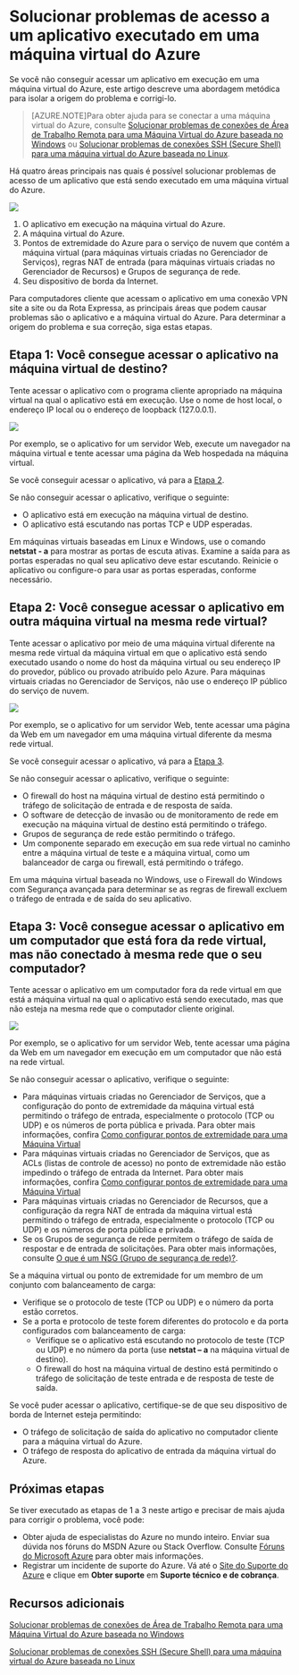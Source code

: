 <properties 
	pageTitle="Solucionar problemas de acesso a um aplicativo executado em uma máquina virtual do Azure" 
	description="Se você não conseguir acessar um aplicativo em execução em uma máquina virtual do Azure, use essas etapas para isolar a origem do problema."
	services="virtual-machines" 
	documentationCenter="" 
	authors="JoeDavies-MSFT" 
	manager="timlt" 
	editor=""
	tags="azure-service-management,azure-resource-manager"/>

<tags 
	ms.service="virtual-machines" 
	ms.workload="infrastructure-services" 
	ms.tgt_pltfrm="na" 
	ms.devlang="na" 
	ms.topic="article" 
	ms.date="07/01/2015" 
	ms.author="josephd"/>

# Solucionar problemas de acesso a um aplicativo executado em uma máquina virtual do Azure

Se você não conseguir acessar um aplicativo em execução em uma máquina virtual do Azure, este artigo descreve uma abordagem metódica para isolar a origem do problema e corrigi-lo.

> [AZURE.NOTE]Para obter ajuda para se conectar a uma máquina virtual do Azure, consulte [Solucionar problemas de conexões de Área de Trabalho Remota para uma Máquina Virtual do Azure baseada no Windows](virtual-machines-troubleshoot-remote-desktop-connections.md) ou [Solucionar problemas de conexões SSH (Secure Shell) para uma máquina virtual do Azure baseada no Linux](virtual-machines-troubleshoot-ssh-connections.md).

Há quatro áreas principais nas quais é possível solucionar problemas de acesso de um aplicativo que está sendo executado em uma máquina virtual do Azure.

![](./media/virtual-machines-troubleshoot-access-application/tshoot_app_access1.png)
 
1.	O aplicativo em execução na máquina virtual do Azure.
2.	A máquina virtual do Azure.
3.	Pontos de extremidade do Azure para o serviço de nuvem que contém a máquina virtual (para máquinas virtuais criadas no Gerenciador de Serviços), regras NAT de entrada (para máquinas virtuais criadas no Gerenciador de Recursos) e Grupos de segurança de rede.
4.	Seu dispositivo de borda da Internet.

Para computadores cliente que acessam o aplicativo em uma conexão VPN site a site ou da Rota Expressa, as principais áreas que podem causar problemas são o aplicativo e a máquina virtual do Azure. Para determinar a origem do problema e sua correção, siga estas etapas.

## Etapa 1: Você consegue acessar o aplicativo na máquina virtual de destino?

Tente acessar o aplicativo com o programa cliente apropriado na máquina virtual na qual o aplicativo está em execução. Use o nome de host local, o endereço IP local ou o endereço de loopback (127.0.0.1).
 
![](./media/virtual-machines-troubleshoot-access-application/tshoot_app_access2.png)

Por exemplo, se o aplicativo for um servidor Web, execute um navegador na máquina virtual e tente acessar uma página da Web hospedada na máquina virtual.

Se você conseguir acessar o aplicativo, vá para a [Etapa 2](#step2).

Se não conseguir acessar o aplicativo, verifique o seguinte:

- O aplicativo está em execução na máquina virtual de destino.
- O aplicativo está escutando nas portas TCP e UDP esperadas.

Em máquinas virtuais baseadas em Linux e Windows, use o comando **netstat - a** para mostrar as portas de escuta ativas. Examine a saída para as portas esperadas no qual seu aplicativo deve estar escutando. Reinicie o aplicativo ou configure-o para usar as portas esperadas, conforme necessário.

## <a id="step2"></a>Etapa 2: Você consegue acessar o aplicativo em outra máquina virtual na mesma rede virtual?

Tente acessar o aplicativo por meio de uma máquina virtual diferente na mesma rede virtual da máquina virtual em que o aplicativo está sendo executado usando o nome do host da máquina virtual ou seu endereço IP do provedor, público ou provado atribuído pelo Azure. Para máquinas virtuais criadas no Gerenciador de Serviços, não use o endereço IP público do serviço de nuvem.
 
![](./media/virtual-machines-troubleshoot-access-application/tshoot_app_access3.png)

Por exemplo, se o aplicativo for um servidor Web, tente acessar uma página da Web em um navegador em uma máquina virtual diferente da mesma rede virtual.

Se você conseguir acessar o aplicativo, vá para a [Etapa 3](#step3).

Se não conseguir acessar o aplicativo, verifique o seguinte:

- O firewall do host na máquina virtual de destino está permitindo o tráfego de solicitação de entrada e de resposta de saída.
- O software de detecção de invasão ou de monitoramento de rede em execução na máquina virtual de destino está permitindo o tráfego.
- Grupos de segurança de rede estão permitindo o tráfego.
- Um componente separado em execução em sua rede virtual no caminho entre a máquina virtual de teste e a máquina virtual, como um balanceador de carga ou firewall, está permitindo o tráfego.

Em uma máquina virtual baseada no Windows, use o Firewall do Windows com Segurança avançada para determinar se as regras de firewall excluem o tráfego de entrada e de saída do seu aplicativo.

## <a id="step3"></a>Etapa 3: Você consegue acessar o aplicativo em um computador que está fora da rede virtual, mas não conectado à mesma rede que o seu computador?

Tente acessar o aplicativo em um computador fora da rede virtual em que está a máquina virtual na qual o aplicativo está sendo executado, mas que não esteja na mesma rede que o computador cliente original.

![](./media/virtual-machines-troubleshoot-access-application/tshoot_app_access4.png)
 
Por exemplo, se o aplicativo for um servidor Web, tente acessar uma página da Web em um navegador em execução em um computador que não está na rede virtual.

Se não conseguir acessar o aplicativo, verifique o seguinte:

- Para máquinas virtuais criadas no Gerenciador de Serviços, que a configuração do ponto de extremidade da máquina virtual está permitindo o tráfego de entrada, especialmente o protocolo (TCP ou UDP) e os números de porta pública e privada. Para obter mais informações, confira [Como configurar pontos de extremidade para uma Máquina Virtual](virtual-machines-set-up-endpoints.md)
- Para máquinas virtuais criadas no Gerenciador de Serviços, que as ACLs (listas de controle de acesso) no ponto de extremidade não estão impedindo o tráfego de entrada da Internet. Para obter mais informações, confira [Como configurar pontos de extremidade para uma Máquina Virtual](virtual-machines-set-up-endpoints.md)
- Para máquinas virtuais criadas no Gerenciador de Recursos, que a configuração da regra NAT de entrada da máquina virtual está permitindo o tráfego de entrada, especialmente o protocolo (TCP ou UDP) e os números de porta pública e privada. 
- Se os Grupos de segurança de rede permitem o tráfego de saída de respostar e de entrada de solicitações. Para obter mais informações, consulte [O que é um NSG (Grupo de segurança de rede)?](virtual-networks-nsg.md).

Se a máquina virtual ou ponto de extremidade for um membro de um conjunto com balanceamento de carga:

- Verifique se o protocolo de teste (TCP ou UDP) e o número da porta estão corretos.
- Se a porta e protocolo de teste forem diferentes do protocolo e da porta configurados com balanceamento de carga:
	- Verifique se o aplicativo está escutando no protocolo de teste (TCP ou UDP) e no número da porta (use **netstat – a** na máquina virtual de destino).
	- O firewall do host na máquina virtual de destino está permitindo o tráfego de solicitação de teste entrada e de resposta de teste de saída.

Se você puder acessar o aplicativo, certifique-se de que seu dispositivo de borda de Internet esteja permitindo:

- O tráfego de solicitação de saída do aplicativo no computador cliente para a máquina virtual do Azure.
- O tráfego de resposta do aplicativo de entrada da máquina virtual do Azure.

## Próximas etapas

Se tiver executado as etapas de 1 a 3 neste artigo e precisar de mais ajuda para corrigir o problema, você pode:

- Obter ajuda de especialistas do Azure no mundo inteiro. Enviar sua dúvida nos fóruns do MSDN Azure ou Stack Overflow. Consulte [Fóruns do Microsoft Azure](http://azure.microsoft.com/support/forums/) para obter mais informações.
- Registrar um incidente de suporte do Azure. Vá até o [Site do Suporte do Azure](http://azure.microsoft.com/support/options/) e clique em **Obter suporte** em **Suporte técnico e de cobrança**.

## Recursos adicionais

[Solucionar problemas de conexões de Área de Trabalho Remota para uma Máquina Virtual do Azure baseada no Windows](virtual-machines-troubleshoot-remote-desktop-connections.md)

[Solucionar problemas de conexões SSH (Secure Shell) para uma máquina virtual do Azure baseada no Linux](virtual-machines-troubleshoot-ssh-connections.md)

<!---HONumber=July15_HO4-->